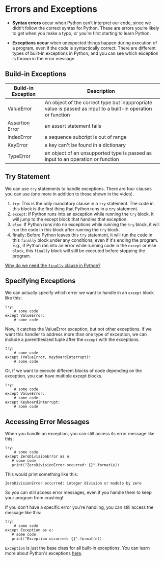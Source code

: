 # Errors and Exceptions

- **Syntax errors** occur when Python can’t interpret our code, since we didn’t follow the correct syntax for Python. These are errors you’re likely to get when you make a typo, or you’re first starting to learn Python.

- **Exceptions occur** when unexpected things happen during execution of a program, even if the code is syntactically correct. There are different types of built-in exceptions in Python, and you can see which exception is thrown in the error message.

## Build-in Exceptions

| Build-in Exception | Description                                                                                                  |
| ------------------ | ------------------------------------------------------------------------------------------------------------ |
| ValueError         | An object of the correct type but inappropriate value is passed as input to a built-in operation or function |
| Assertion Error    | an assert statement fails                                                                                    |
| IndexError         | a sequence subcript is out of range                                                                          |
| KeyError           | a key can't be found in a dictionary                                                                         |
| TypeError          | an object of an unsupported type is passed as input to an operation or function                              |

## Try Statement

We can use `try` statements to handle exceptions. There are four clauses you can use (one more in addition to those shown in the video).

1. `try`: This is the only mandatory clause in a `try` statement. The code in this block is the first thing that Python runs in a `try` statement.
2. `except`: If Python runs into an exception while running the `try` block, it will jump to the except block that handles that exception.
3. `else`: If Python runs into no exceptions while running the `try` block, it will run the code in this block after running the `try` block.
4. finally: Before Python leaves this `try` statement, it will run the code in this `finally` block under any conditions, even if it's ending the program. E.g., if Python ran into an error while running code in the `except` or else `block`, this `finally` block will still be executed before stopping the program.

[Why do we need the `finally` clause in Python?](https://stackoverflow.com/questions/11551996/why-do-we-need-the-finally-clause-in-python)

## Specifying Exceptions

We can actually specify which error we want to handle in an `except` block like this:

```
try:
    # some code
except ValueError:
    # some code
```

Now, it catches the ValueError exception, but not other exceptions. If we want this handler to address more than one type of exception, we can include a parenthesized tuple after the `except` with the exceptions.

```
try:
    # some code
except (ValueError, KeyboardInterrupt):
    # some code
```

Or, if we want to execute different blocks of code depending on the exception, you can have multiple except blocks.

```
try:
    # some code
except ValueError:
    # some code
except KeyboardInterrupt:
    # some code
```

## Accessing Error Messages

When you handle an exception, you can still access its error message like this:

```
try:
    # some code
except ZeroDivisionError as e:
   # some code
   print("ZeroDivisionError occurred: {}".format(e))
```

This would print something like this:

```
ZeroDivisionError occurred: integer division or modulo by zero
```

So you can still access error messages, even if you handle them to keep your program from crashing!

If you don't have a specific error you're handling, you can still access the message like this:

```
try:
    # some code
except Exception as e:
   # some code
   print("Exception occurred: {}".format(e))
```

`Exception` is just the base class for all built-in exceptions. You can learn more about Python's exceptions [here](https://docs.python.org/3/library/exceptions.html#bltin-exceptions).
